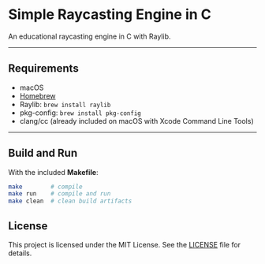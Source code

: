 # Simple Raycasting Engine in C

An educational raycasting engine in C with Raylib.

---

## Requirements

- macOS
- [Homebrew](https://brew.sh/)
- Raylib: `brew install raylib`
- pkg-config: `brew install pkg-config`
- clang/cc (already included on macOS with Xcode Command Line Tools)

---

## Build and Run

With the included **Makefile**:

```bash
make        # compile
make run    # compile and run
make clean  # clean build artifacts
```

## License
This project is licensed under the MIT License. See the [LICENSE](https://github.com/heitormchd/raycasting-engine?tab=MIT-1-ov-file) file for details.